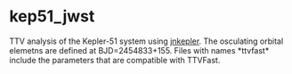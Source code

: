 # kep51_jwst

TTV analysis of the Kepler-51 system using [jnkepler](https://github.com/kemasuda/jnkepler). 
The osculating orbital elemetns are defined at BJD=2454833+155.
Files with names \*ttvfast\* include the parameters that are compatible with TTVFast.
